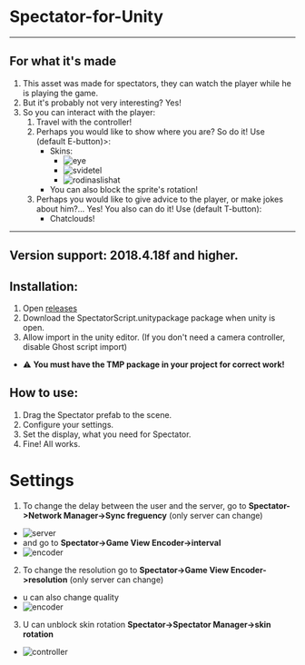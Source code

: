 # Spectator-for-Unity
____
## For what it's made
 1. This asset was made for spectators, they can watch the player while he is playing the game.
 2. But it's probably not very interesting? Yes!
 3. So you can interact with the player:
     1. Travel with the controller!
     2. Perhaps you would like to show where you are?  So do it! Use (default  E-button)>:
           - Skins:
             - ![eye](https://i.paste.pics/8XKJS.png?trs=c20137f25a53302b144519b0e21925df54abd0e15535cb9adb257e6f8fe460b7)
              - ![svidetel](https://i.paste.pics/0aba3064db6d8161c811feca6d19ccc6.png?trs=c20137f25a53302b144519b0e21925df54abd0e15535cb9adb257e6f8fe460b7)
              - ![rodinaslishat](https://i.paste.pics/edac8ad2f8b1329adc14b274fca3e81e.png?trs=c20137f25a53302b144519b0e21925df54abd0e15535cb9adb257e6f8fe460b7)
           - You can also block the sprite's rotation! 
     3. Perhaps you would like to give advice to the player, or make jokes about him?... Yes! You also can do it! Use (default  T-button):
          - Chatclouds!
____
## Version support: **2018.4.18f and higher.**
## Installation:
1. Open [releases](https://github.com/mentoster/Spectator-for-Unity/releases)
2. Download the SpectatorScript.unitypackage package when unity is open.
3. Allow import in the unity editor. (If you don't need a camera controller, disable Ghost script import)
- :warning: **You must have the TMP package in your project for correct work!**
## How to use:
1. Drag the Spectator prefab to the scene.
2. Configure your settings.
3. Set the display, what you need for Spectator.
4. Fine! All works. 
# Settings
 1. To change the delay between the user and the server, go to **Spectator->Network Manager->Sync freguency** (only server can change)
- ![server](https://i.paste.pics/b4aec58a72523d0187c8dd37a00d9c1d.png?trs=c20137f25a53302b144519b0e21925df54abd0e15535cb9adb257e6f8fe460b7)
- and go to **Spectator->Game View Encoder->interval**
- ![encoder](https://i.paste.pics/b4aec58a72523d0187c8dd37a00d9c1d.png?trs=c20137f25a53302b144519b0e21925df54abd0e15535cb9adb257e6f8fe460b7)
2. To change the resolution  go to **Spectator->Game View Encoder->resolution** (only server can change)
- u can also change quality
- ![encoder](https://i.paste.pics/b4aec58a72523d0187c8dd37a00d9c1d.png?trs=c20137f25a53302b144519b0e21925df54abd0e15535cb9adb257e6f8fe460b7)
3. U can unblock skin rotation
**Spectator->Spectator Manager->skin rotation**
- ![controller](https://i.paste.pics/b4aec58a72523d0187c8dd37a00d9c1d.png?trs=c20137f25a53302b144519b0e21925df54abd0e15535cb9adb257e6f8fe460b7)
